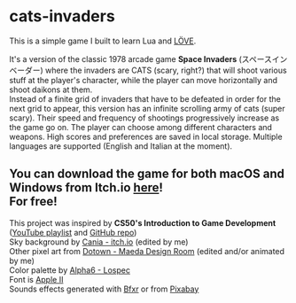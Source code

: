 # cats-invaders
This is a simple game I built to learn Lua and [LÖVE](https://love2d.org/).

It's a version of the classic 1978 arcade game **Space Invaders** (スペースインベーダー) where the invaders are CATS (scary, right?) that will shoot various stuff at the player's character, while the player can move horizontally and shoot daikons at them.<br>
Instead of a finite grid of invaders that have to be defeated in order for the next grid to appear, this version has an infinite scrolling army of cats (super scary). Their speed and frequency of shootings progressively increase as the game go on. The player can choose among different characters and weapons. High scores and preferences are saved in local storage. Multiple languages are supported (English and Italian at the moment).

## You can download the game for both macOS and Windows from Itch.io [here](https://giuliafanzaghi.itch.io/cats-invaders)!<br>For free!

This project was inspired by **CS50's Introduction to Game Development** ([YouTube playlist](https://youtube.com/playlist?list=PLWKjhJtqVAbluXJKKbCIb4xd7fcRkpzoz) and [GitHub repo](https://github.com/games50))<br>
Sky background by [Cania - itch.io](https://caniaeast.itch.io/) (edited by me)<br>
Other pixel art from [Dotown - Maeda Design Room](https://dotown.maeda-design-room.net/) (edited and/or animated by me)<br>
Color palette by [Alpha6 - Lospec](https://lospec.com/palette-list/cc-29)<br>
Font is [Apple II](http://www.lazilong.com/apple_II/)<br>
Sounds effects generated with [Bfxr](https://www.bfxr.net/) or from [Pixabay](https://pixabay.com/)<br>